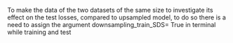 To make the data of the two datasets of the same size to investigate its effect on the test losses, compared to upsampled model, to do so there is a need to assign the argument downsampling_train_SDS= True in terminal while training and test
